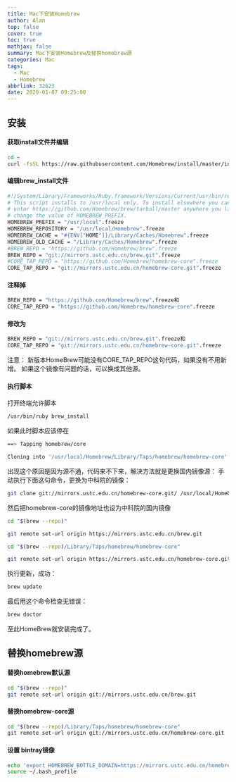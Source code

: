 ```yaml
---
title: Mac下安装Homebrew
author: Alan
top: false
cover: true
toc: true
mathjax: false
summary: Mac下安装Homebrew及替换homebrew源
categories: Mac
tags:
  - Mac
  - Homebrew
abbrlink: 32623
date: 2020-01-07 09:25:00
---
```


## 安装

#### 获取install文件并编辑

```bash
cd ~
curl -fsSL https://raw.githubusercontent.com/Homebrew/install/master/install >> brew_install
```
#### 编辑brew_install文件

```bash
#!/System/Library/Frameworks/Ruby.framework/Versions/Current/usr/bin/ruby
# This script installs to /usr/local only. To install elsewhere you can just
# untar https://github.com/Homebrew/brew/tarball/master anywhere you like or
# change the value of HOMEBREW_PREFIX.
HOMEBREW_PREFIX = "/usr/local".freeze
HOMEBREW_REPOSITORY = "/usr/local/Homebrew".freeze
HOMEBREW_CACHE = "#{ENV["HOME"]}/Library/Caches/Homebrew".freeze
HOMEBREW_OLD_CACHE = "/Library/Caches/Homebrew".freeze
#BREW_REPO = "https://github.com/Homebrew/brew".freeze
BREW_REPO = "git://mirrors.ustc.edu.cn/brew.git".freeze
#CORE_TAP_REPO = "https://github.com/Homebrew/homebrew-core".freeze
CORE_TAP_REPO = "git://mirrors.ustc.edu.cn/homebrew-core.git".freeze
```

#### 注释掉

```bash
BREW_REPO = "https://github.com/Homebrew/brew".freeze和
CORE_TAP_REPO = "https://github.com/Homebrew/homebrew-core".freeze
```

#### 修改为

```bash
BREW_REPO = "git://mirrors.ustc.edu.cn/brew.git".freeze和
CORE_TAP_REPO = "git://mirrors.ustc.edu.cn/homebrew-core.git".freeze
```

注意： 新版本HomeBrew可能没有CORE_TAP_REPO这句代码，如果没有不用新增。 如果这个镜像有问题的话，可以换成其他源。

#### 执行脚本

打开终端允许脚本

```bash
/usr/bin/ruby brew_install
```

如果此时脚本应该停在

```bash
==> Tapping homebrew/core

Cloning into '/usr/local/Homebrew/Library/Taps/homebrew/homebrew-core'...
```

出现这个原因是因为源不通，代码来不下来，解决方法就是更换国内镜像源： 手动执行下面这句命令，更换为中科院的镜像：

```bash
git clone git://mirrors.ustc.edu.cn/homebrew-core.git/ /usr/local/Homebrew/Library/Taps/homebrew/homebrew-core --depth=1
```

然后把homebrew-core的镜像地址也设为中科院的国内镜像

```bash
cd "$(brew --repo)"

git remote set-url origin https://mirrors.ustc.edu.cn/brew.git

cd "$(brew --repo)/Library/Taps/homebrew/homebrew-core"

git remote set-url origin https://mirrors.ustc.edu.cn/homebrew-core.git
```

执行更新，成功：

```bash
brew update
```

最后用这个命令检查无错误：

```bash
brew doctor
```

至此HomeBrew就安装完成了。

## 替换homebrew源

#### 替换homebrew默认源

```bash
cd "$(brew --repo)"
git remote set-url origin git://mirrors.ustc.edu.cn/brew.git
```

#### 替换homebrew-core源

```bash
cd "$(brew --repo)/Library/Taps/homebrew/homebrew-core"
git remote set-url origin git://mirrors.ustc.edu.cn/homebrew-core.git
```

#### 设置 bintray镜像

```bash
echo 'export HOMEBREW_BOTTLE_DOMAIN=https://mirrors.ustc.edu.cn/homebrew-bottles' >> ~/.bash_profile
source ~/.bash_profile
```